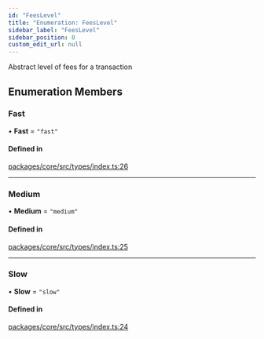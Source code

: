 ```yaml
---
id: "FeesLevel"
title: "Enumeration: FeesLevel"
sidebar_label: "FeesLevel"
sidebar_position: 0
custom_edit_url: null
---
```


Abstract level of fees for a transaction

## Enumeration Members

### Fast

• **Fast** = ``"fast"``

#### Defined in

[packages/core/src/types/index.ts:26](https://github.com/LedgerHQ/wallet-api/blob/main/packages/core/src/types/index.ts#L26)

___

### Medium

• **Medium** = ``"medium"``

#### Defined in

[packages/core/src/types/index.ts:25](https://github.com/LedgerHQ/wallet-api/blob/main/packages/core/src/types/index.ts#L25)

___

### Slow

• **Slow** = ``"slow"``

#### Defined in

[packages/core/src/types/index.ts:24](https://github.com/LedgerHQ/wallet-api/blob/main/packages/core/src/types/index.ts#L24)
